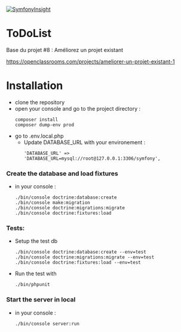 [![SymfonyInsight](https://insight.symfony.com/projects/77537e80-7ff0-4c30-94b6-6b525a687ab5/small.svg)](https://insight.symfony.com/projects/77537e80-7ff0-4c30-94b6-6b525a687ab5)

ToDoList
========

Base du projet #8 : Améliorez un projet existant

https://openclassrooms.com/projects/ameliorer-un-projet-existant-1

# Installation
- clone the repository
- open your console and go to the project directory :
    ```
   composer install
   composer dump-env prod
    ```
- go to .env.local.php
    - Update DATABASE_URL with your environement : 
        ```
        'DATABASE_URL' => 'DATABASE_URL=mysql://root@127.0.0.1:3306/symfony',
        ```
        
### Create the database and load fixtures
- in your console :
   ```
   ./bin/console doctrine:database:create
   ./bin/console make:migration
   ./bin/console doctrine:migrations:migrate
   ./bin/console doctrine:fixtures:load
   ```
  
### Tests:
- Setup the test db
    ```
   ./bin/console doctrine:database:create --env=test
   ./bin/console doctrine:migrations:migrate --env=test
   ./bin/console doctrine:fixtures:load --env=test
    ```
- Run the test with
    ```
    ./bin/phpunit
    ```     
### Start the server in local
 - in your console :
     ```
     ./bin/console server:run
     ```
